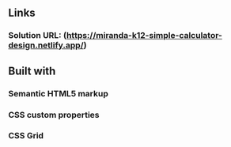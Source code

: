 ## Links
### Solution URL: (https://miranda-k12-simple-calculator-design.netlify.app/)

## Built with
### Semantic HTML5 markup
### CSS custom properties
### CSS Grid 
